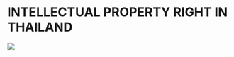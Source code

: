 # INTELLECTUAL PROPERTY RIGHT IN THAILAND
<img src="https://firebasestorage.googleapis.com/v0/b/dulich-184808.appspot.com/o/Intellectual%20Property.png?alt=media&token=cb2f29ad-11c9-4d41-9ef1-753a4f9f2ce5">
